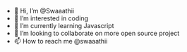 - 👋 Hi, I’m @Swaaathii
- 👀 I’m interested in coding
- 🌱 I’m currently learning Javascript 
- 💞️ I’m looking to collaborate on more open source project
- 📫 How to reach me @swaaathii 

<!---
Swaaathii/Swaaathii is a ✨ special ✨ repository because its `README.md` (this file) appears on your GitHub profile.
You can click the Preview link to take a look at your changes.
--->
